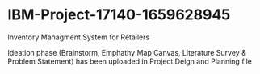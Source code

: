 # IBM-Project-17140-1659628945
Inventory Managment System for Retailers

Ideation phase (Brainstorm, Emphathy Map Canvas, Literature Survey & Problem Statement) has been uploaded in Project Deign and Planning file
